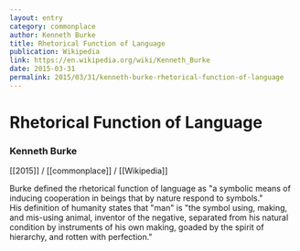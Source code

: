 ```yaml
---
layout: entry
category: commonplace
author: Kenneth Burke
title: Rhetorical Function of Language
publication: Wikipedia
link: https://en.wikipedia.org/wiki/Kenneth_Burke
date: 2015-03-31
permalink: 2015/03/31/kenneth-burke-rhetorical-function-of-language
---
```


# Rhetorical Function of Language

### Kenneth Burke

[[2015]] / [[commonplace]] / [[Wikipedia]]

Burke defined the rhetorical function of language as "a symbolic means of inducing cooperation in beings that by nature respond to symbols." His definition of humanity states that "man" is "the symbol using, making, and mis-using animal, inventor of the negative, separated from his natural condition by instruments of his own making, goaded by the spirit of hierarchy, and rotten with perfection."
